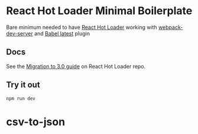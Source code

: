 # React Hot Loader Minimal Boilerplate

Bare minimum needed to have [React Hot Loader](https://github.com/gaearon/react-hot-loader) working with [webpack-dev-server](https://github.com/webpack/webpack-dev-server) and [Babel latest](https://babeljs.io/docs/plugins/preset-latest/) plugin

## Docs
See the [Migration to 3.0 guide](https://github.com/gaearon/react-hot-loader/tree/master/docs#migration-to-30) on React Hot Loader repo.

## Try it out
```
npm run dev
```
# csv-to-json
